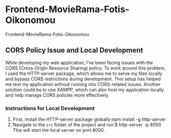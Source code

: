 # Frontend-MovieRama-Fotis-Oikonomou
Frontend-MovieRama-Fotis-Oikonomou
## CORS Policy Issue and Local Development

While developing my web application, I've been facing issues with the CORS (Cross-Origin Resource Sharing) policy. To work around this problem, I used the HTTP-server package, which allows me to serve my files locally and bypass CORS restrictions during development. This setup has helped me test my application without running into CORS-related issues. Another solution could be to use XAMPP, which can also host my application locally and help manage CORS policies more effectively.

### Instructions for Local Development

1. First, install the HTTP-server package globally:npm install -g http-server
2. Navigate to the `src` folder of the project and run:$ http-server -p 8000
This will start the local server on port 8000.

